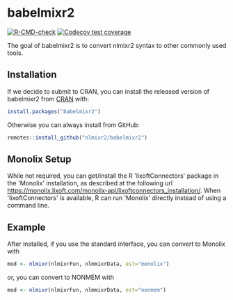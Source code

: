 # babelmixr2

<!-- badges: start -->
[![R-CMD-check](https://github.com/nlmixr2/babelmixr2/actions/workflows/R-CMD-check.yaml/badge.svg)](https://github.com/nlmixr2/babelmixr2/actions/workflows/R-CMD-check.yaml)
[![Codecov test coverage](https://codecov.io/gh/nlmixr2/babelmixr2/branch/main/graph/badge.svg)](https://app.codecov.io/gh/nlmixr2/babelmixr2?branch=main)
<!-- badges: end -->

The goal of babelmixr2 is to convert nlmixr2 syntax to other commonly
used tools.

## Installation

If we decide to submit to CRAN, you can install the released version of
babelmixr2 from [CRAN](https://CRAN.R-project.org) with:

``` r
install.packages("babelmixr2")
```

Otherwise you can always install from GitHub:

```r
remotes::install_github("nlmixr2/babelmixr2")
```

## Monolix Setup

While not required, you can get/install the R 'lixoftConnectors' package in the
'Monolix' installation, as described at the following url
<https://monolix.lixoft.com/monolix-api/lixoftconnectors_installation/>. When
'lixoftConnectors' is available, R can run 'Monolix' directly instead of using a
command line.

## Example

After installed, if you use the standard interface, you can convert to Monolix with

```r
mod <- nlmixr(nlmixrFun, nlmmixrData, est="monolix")
```

or, you can convert to NONMEM with

```r
mod <- nlmixr(nlmixrFun, nlmmixrData, est="nonmem")
```
